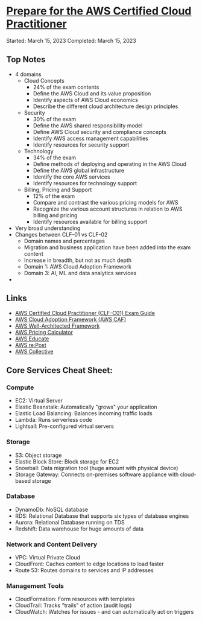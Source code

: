 # [Prepare for the AWS Certified Cloud Practitioner](https://www.linkedin.com/learning/aws-certified-cloud-practitioner-clf-c01-cert-prep-1-cloud-concepts)
Started: March 15, 2023
Completed: March 15, 2023

## Top Notes
- 4 domains
  - Cloud Concepts
    - 24% of the exam contents
    - Define the AWS Cloud and its value proposition
    - Identify aspects of AWS Cloud economics
    - Describe the different cloud architecture design principles
  - Security
    - 30% of the exam
    - Define the AWS shared responsibility model
    - Define AWS Cloud security and compliance concepts
    - Identify AWS access management capabilities
    - Identify resources for security support
  - Technology
    - 34% of the exam
    - Define methods of deploying and operating in the AWS Cloud
    - Define the AWS global infrastructure
    - Identify the core AWS services
    - Identify resources for technology support
  - Billing, Pricing and Support
    - 12% of the exam
    - Compare and contrast the various pricing models for AWS
    - Recognize the various account structures in relation to AWS billing and pricing
    - Identify resources available for billing support
- Very broad understanding
- Changes between CLF-01 vs CLF-02
  - Domain names and percentages
  - Migration and business application have been added into the exam content
  - Increase in breadth, but not as much depth
  - Domain 1: AWS Cloud Adoption Framework
  - Domain 3: AI, ML and data analytics services
- 

## Links
- [AWS Certified Cloud Practitioner (CLF-C01) Exam Guide](https://d1.awsstatic.com/training-and-certification/docs-cloud-practitioner/AWS-Certified-Cloud-Practitioner_Exam-Guide.pdf)
- [AWS Cloud Adoption Framework (AWS CAF)](https://aws.amazon.com/cloud-adoption-framework/)
- [AWS Well-Architected Framework](https://aws.amazon.com/architecture/well-architected/)
- [AWS Pricing Calculator](https://calculator.aws/#/)
- [AWS Educate](https://aws.amazon.com/education/awseducate/)
- [AWS re:Post](https://aws.amazon.com/blogs/aws/)
- [AWS Collective](https://stackoverflow.com/collectives/aws)

## Core Services Cheat Sheet:
### Compute
- EC2: Virtual Server
- Elastic Beanstalk: Automatically "grows" your application
- Elastic Load Balancing: Balances incoming traffic loads
- Lambda: Runs serverless code
- Lightsail: Pre-configured virtual servers
### Storage
- S3: Object storage
- Elastic Block Store: Block storage for EC2
- Snowball: Data migration tool (huge amount with physical device)
- Storage Gateway: Connects on-premises software appliance with cloud-based storage
### Database
- DynamoDb: NoSQL database
- RDS: Relational Database that supports six types of database engines
- Aurora: Relational Database running on TDS
- Redshift: Data warehouse for huge amounts of data
### Network and Content Delivery
- VPC: Virtual Private Cloud
- CloudFront: Caches content to edge locations to load faster
- Route 53: Routes domains to services and IP addresses
### Management Tools
- CloudFormation: Form resources with templates
- CloudTrail: Tracks "trails" of action (audit logs)
- CloudWatch: Watches for issues - and can automatically act on triggers